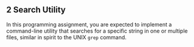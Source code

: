 ## 2 Search Utility

In this programming assignment, you are expected to implement a command-line utility that
searches for a specific string in one or multiple files, similar in spirit to the UNIX
`grep` command.
